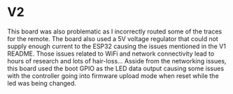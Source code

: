 # V2
This board was also problematic as I incorrectly routed some of the traces for the remote. The board also used a 5V voltage regulator that could not supply enough current to the ESP32 causing the issues mentioned in the V1 README. Those issues related to WiFi and network connectivity lead to hours of research and lots of hair-loss... Asside from the networking issues, this board used the boot GPIO as the LED data output causing some issues with the controller going into firmware upload mode when reset while the led was being changed.